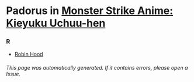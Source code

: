 # Padorus in [Monster Strike Anime: Kieyuku Uchuu-hen](https://myanimelist.net/anime/36246/Monster_Strike_Anime__Kieyuku_Uchuu-hen)

### R
* [Robin Hood](https://github.com/shadow578/Project-Padoru/blob/master/table-of-contents/characters/RobinHood.md)

###### This page was automatically generated. If it contains errors, please open a Issue.
